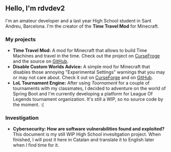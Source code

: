 ## Hello, I'm rdvdev2
I'm an amateur developer and a last year High School student in Sant Andreu, Barcelona. I'm the creator of the **Time Travel Mod** for Minecraft.

### My projects
 - **Time Travel Mod:** A mod for Minecraft that allows to build Time Machines and travel in the time. Check out the project on [CurseFroge](https://www.curseforge.com/minecraft/mc-mods/time-travel-mod) and the source on [GitHub](https://github.com/rdvdev2/TimeTravelMod).
 - **Disable Custom Worlds Advice:** A simple mod for Minecraft that disables those annoying "Experimental Settings" warnings that you may or may not care about. Check it out on [CurseForge](https://www.curseforge.com/minecraft/mc-mods/fabric-disable-custom-worlds-advice) and on [GitHub](https://github.com/rdvdev2/DisableCustomWorldsAdvice).
 - **LoL Tournament Engine:** After using *Toornament* for a couple of tournaments with my classmates, I decided to adventure on the world of Spring Boot and I'm currently developing a platform for League Of Legends tournament organization. It's still a WIP, so no source code by the moment. :(

### Investigation
 - **Cybersecurity: How are software vulnerabilities found and exploited?** This document is my still WIP High School invesitgation project. When finished, I will post it here in Catalan and translate it to English later when I find time for it.
